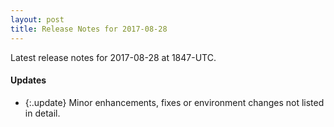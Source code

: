 ```yaml
---
layout: post
title: Release Notes for 2017-08-28
---
```


Latest release notes for 2017-08-28 at 1847-UTC.

<div class='updates' markdown='1'>

#### Updates

- {:.update} Minor enhancements, fixes or environment changes not listed in detail.

</div>


